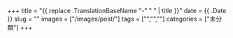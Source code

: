 +++
title = "{{ replace .TranslationBaseName "-" " " | title }}"
date = {{ .Date }}
slug = ""
images = ["/images/post/"]
tags = ["","",""]
categories = ["未分類"]
+++
<!--more-->